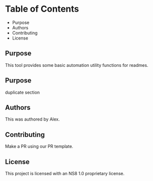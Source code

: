 # Table of Contents

+ Purpose
+ Authors 
+ Contributing
+ License

## Purpose

This tool provides some basic automation utility functions for readmes.

## Purpose

duplicate section

## Authors

This was authored by Alex.

## Contributing

Make a PR using our PR template.

## License

This project is licensed with an NS8 1.0 proprietary license.

